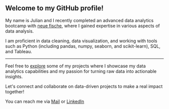 ## Welcome to my GitHub profile! ##
My name is Julian and I recently completed an advanced data analytics bootcamp with [neue fische](https://www.neuefische.de/), where I gained expertise in various aspects of data analysis. 

I am proficient in data cleaning, data visualization, and working with tools such as Python (including pandas, numpy, seaborn, and scikit-learn), SQL, and Tableau.

---

Feel free to [explore](https://github.com/Jappler85/my_projects) some of my projects where I showcase my data analytics capabilities and my passion for turning raw data into actionable insights. 

Let's connect and collaborate on data-driven projects to make a real impact together!

You can reach me via [Mail](mailto:jappler85@googlemail.com) or [LinkedIn](https://www.linkedin.com/in/julianappler/)
